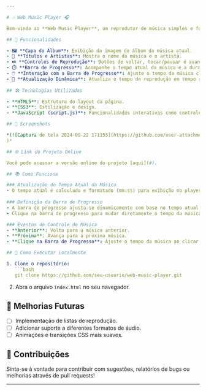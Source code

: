 ```yaml
---

# 🎶 Web Music Player 🎧

Bem-vindo ao **Web Music Player**, um reprodutor de música simples e funcional baseado na web. Este projeto traz uma interface minimalista e intuitiva para você curtir suas músicas favoritas! 

## 🚀 Funcionalidades

- 🖼️ **Capa do Álbum**: Exibição da imagem do álbum da música atual.
- 🎵 **Títulos e Artistas**: Mostra o nome da música e o artista.
- ⏯️ **Controles de Reprodução**: Botões de voltar, tocar/pausar e avançar.
- ⏱️ **Barra de Progresso**: Acompanhe o tempo atual da música e a duração total.
- 🖱️ **Interação com a Barra de Progresso**: Ajuste o tempo da música clicando diretamente na barra.
- 🔄 **Atualização Dinâmica**: Atualiza o tempo de reprodução em tempo real.
  
## 🛠️ Tecnologias Utilizadas

- **HTML5**: Estrutura do layout da página.
- **CSS3**: Estilização e design.
- **JavaScript (script.js)**: Funcionalidades interativas como controles e atualização do progresso da música.

## 📸 Screenshots

*(![Captura de tela 2024-09-22 171153](https://github.com/user-attachments/assets/b8d759e7-59e9-4acb-b157-eed2175384f6)
)*

## 🌐 Link do Projeto Online

Você pode acessar a versão online do projeto [aqui](#).

## 📚 Como Funciona

### Atualização do Tempo Atual da Música
- O tempo atual é calculado e formatado (mm:ss) para exibição no player.
  
### Definição da Barra de Progresso
- A barra de progresso ajusta-se dinamicamente com base no tempo atual da música.
- Clique na barra de progresso para mudar diretamente o tempo da música.

### Eventos de Controle de Música
- **Anterior**: Volta para a música anterior.
- **Próxima**: Avança para a próxima música.
- **Clique na Barra de Progresso**: Ajuste o tempo da música ao clicar em qualquer lugar da barra.

## 🚀 Como Executar Localmente

1. Clone o repositório:
   ```bash
   git clone https://github.com/seu-usuario/web-music-player.git
   ```
2. Abra o arquivo `index.html` no seu navegador.

## 🔧 Melhorias Futuras

- [ ] Implementação de listas de reprodução.
- [ ] Adicionar suporte a diferentes formatos de áudio.
- [ ] Animações e transições CSS mais suaves.

## 🤝 Contribuições

Sinta-se à vontade para contribuir com sugestões, relatórios de bugs ou melhorias através de pull requests!

---
```

